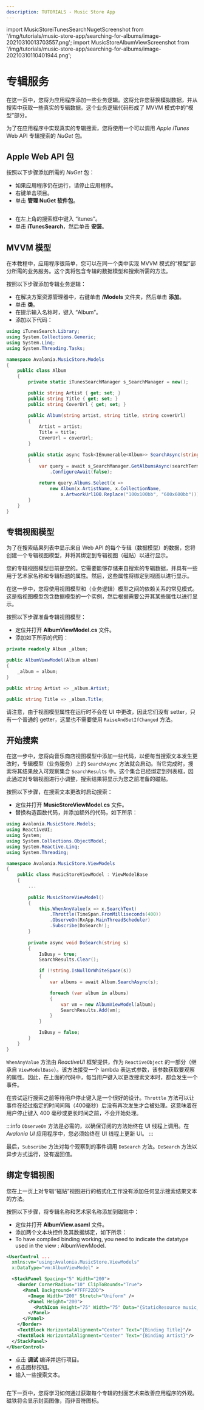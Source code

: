 ```yaml
---
description: TUTORIALS - Music Store App
---
```


import MusicStoreiTunesSearchNugetScreenshot from '/img/tutorials/music-store-app/searching-for-albums/image-20210310013703557.png';
import MusicStoreAlbumViewScreenshot from '/img/tutorials/music-store-app/searching-for-albums/image-20210310110401944.png';

# 专辑服务

在这一页中，您将为应用程序添加一些业务逻辑。这将允许您替换模拟数据，并从搜索中获取一些真实的专辑数据。这个业务逻辑代码形成了 MVVM 模式中的“模型”部分。

为了在应用程序中实现真实的专辑搜索，您将使用一个可以调用 _Apple iTunes_ Web API 专辑搜索的 _NuGet_ 包。

## Apple Web API 包

按照以下步骤添加所需的 _NuGet_ 包：

- 如果应用程序仍在运行，请停止应用程序。
- 右键单击项目。
- 单击 **管理 NuGet 软件包**。

<p><img className="image-medium-zoom" src={MusicStoreiTunesSearchNugetScreenshot} alt="" /></p>

- 在左上角的搜索框中键入 “itunes”。
- 单击 **iTunesSearch**，然后单击 **安装**。

## MVVM 模型

在本教程中，应用程序很简单，您可以在同一个类中实现 MVVM 模式的“模型”部分所需的业务服务。这个类将包含专辑的数据模型和搜索所需的方法。

按照以下步骤添加专辑业务逻辑：

- 在解决方案资源管理器中，右键单击 **/Models** 文件夹，然后单击 **添加**。
- 单击 **类**。
- 在提示输入名称时，键入 “Album”。
- 添加以下代码：

```csharp
using iTunesSearch.Library;
using System.Collections.Generic;
using System.Linq;
using System.Threading.Tasks;

namespace Avalonia.MusicStore.Models
{
    public class Album
    {
        private static iTunesSearchManager s_SearchManager = new();

        public string Artist { get; set; }
        public string Title { get; set; }
        public string CoverUrl { get; set; }

        public Album(string artist, string title, string coverUrl)
        {
            Artist = artist;
            Title = title;
            CoverUrl = coverUrl;
        }

        public static async Task<IEnumerable<Album>> SearchAsync(string searchTerm)
        {
            var query = await s_SearchManager.GetAlbumsAsync(searchTerm)
                .ConfigureAwait(false);
                
            return query.Albums.Select(x =>
                new Album(x.ArtistName, x.CollectionName, 
                    x.ArtworkUrl100.Replace("100x100bb", "600x600bb")));
        }
    }  
}
```

## 专辑视图模型

为了在搜索结果列表中显示来自 Web API 的每个专辑（数据模型）的数据，您将创建一个专辑视图模型，并将其绑定到专辑视图（磁贴）以进行显示。

您的专辑视图模型目前是空的。它需要能够存储来自搜索的专辑数据，并具有一些用于艺术家名称和专辑标题的属性。然后，这些属性将绑定到视图以进行显示。

在这一步中，您将使用视图模型和（业务逻辑）模型之间的依赖关系的常见模式。这是指视图模型包含数据模型的一个实例，然后根据需要公开其某些属性以进行显示。

按照以下步骤准备专辑视图模型：

- 定位并打开 **AlbumViewModel.cs** 文件。
- 添加如下所示的代码：

```csharp
private readonly Album _album;

public AlbumViewModel(Album album)
{
    _album = album;
}

public string Artist => _album.Artist;

public string Title => _album.Title;
```

请注意，由于视图模型属性在运行时不会在 UI 中更改，因此它们没有 setter，只有一个普通的 getter，这里也不需要使用 `RaiseAndSetIfChanged` 方法。

## 开始搜索

在这一步中，您将向音乐商店视图模型中添加一些代码，以便每当搜索文本发生更改时，专辑模型（业务服务）上的 `SearchAsync` 方法就会启动。当它完成时，搜索将其结果放入可观察集合 `SearchResults` 中。这个集合已经绑定到列表框，因此通过对专辑视图进行小调整，搜索结果将显示为您之前准备的磁贴。

按照以下步骤，在搜索文本更改时启动搜索：

- 定位并打开 **MusicStoreViewModel.cs** 文件。
- 替换构造函数代码，并添加额外的代码，如下所示：

```csharp
using Avalonia.MusicStore.Models;
using ReactiveUI;
using System;
using System.Collections.ObjectModel;
using System.Reactive.Linq;
using System.Threading;

namespace Avalonia.MusicStore.ViewModels
{
    public class MusicStoreViewModel : ViewModelBase
    {
        ...
       
        public MusicStoreViewModel()
        {
            this.WhenAnyValue(x => x.SearchText)
                .Throttle(TimeSpan.FromMilliseconds(400))
                .ObserveOn(RxApp.MainThreadScheduler)
                .Subscribe(DoSearch!);
        }
       
        private async void DoSearch(string s)
        {
            IsBusy = true;
            SearchResults.Clear();

            if (!string.IsNullOrWhiteSpace(s))
            {
                var albums = await Album.SearchAsync(s);

                foreach (var album in albums)
                {
                    var vm = new AlbumViewModel(album);
                    SearchResults.Add(vm);
                }
            }

            IsBusy = false;
        }
    }
}
```

`WhenAnyValue` 方法由 _ReactiveUI_ 框架提供，作为 `ReactiveObject` 的一部分（继承自 `ViewModelBase`）。该方法接受一个 lambda 表达式参数，该参数获取要观察的属性。因此，在上面的代码中，每当用户键入以更改搜索文本时，都会发生一个事件。

在尝试运行搜索之前等待用户停止键入是一个很好的设计。`Throttle` 方法可以让事件在经过指定的时间间隔（400毫秒）后没有再次发生才会被处理。这意味着在用户停止键入 400 毫秒或更长时间之前，不会开始处理。

:::info
`ObserveOn` 方法是必需的，以确保订阅的方法始终在 UI 线程上调用。在 _Avalonia UI_ 应用程序中，您必须始终在 UI 线程上更新 UI。
:::

最后，`Subscribe` 方法对每个观察到的事件调用 `DoSearch` 方法。`DoSearch` 方法以异步方式运行，没有返回值。

## 绑定专辑视图

您在上一页上对专辑“磁贴”视图进行的格式化工作没有添加任何显示搜索结果文本的方法。

按照以下步骤，将专辑名称和艺术家名称添加到磁贴中：

- 定位并打开 **AlbumView.asaml** 文件。
- 添加两个文本块控件及其数据绑定，如下所示：
- To have compiled binding working, you need to indicate the datatype used in the view : AlbumViewModel.

```xml
<UserControl ...
  xmlns:vm="using:Avalonia.MusicStore.ViewModels"
  x:DataType="vm:AlbumViewModel" >

  <StackPanel Spacing="5" Width="200">
    <Border CornerRadius="10" ClipToBounds="True">
      <Panel Background="#7FFF22DD">
        <Image Width="200" Stretch="Uniform" />
        <Panel Height="200">
          <PathIcon Height="75" Width="75" Data="{StaticResource music_regular}" />
        </Panel>
      </Panel>
    </Border>
    <TextBlock HorizontalAlignment="Center" Text="{Binding Title}"/>
    <TextBlock HorizontalAlignment="Center" Text="{Binding Artist}"/>
  </StackPanel>
</UserControl>
```

- 点击 **调试** 编译并运行项目。
- 点击图标按钮。
- 输入一些搜索文本。

<p><img className="image-medium-zoom" src={MusicStoreAlbumViewScreenshot} alt="" /></p>

在下一页中，您将学习如何通过获取每个专辑的封面艺术来改善应用程序的外观。磁铁将会显示封面图像，而非音符图标。
